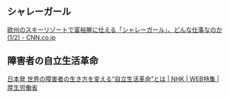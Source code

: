 ## シャレーガール

[欧州のスキーリゾートで富裕層に仕える「シャレーガール」、どんな仕事なのか(1/2) - CNN.co.jp](https://www.cnn.co.jp/travel/35232335.html)

## 障害者の自立生活革命

[日本発 世界の障害者の生き方を変える“自立生活革命”とは | NHK | WEB特集 | 厚生労働省](https://www3.nhk.or.jp/news/html/20250425/k10014787631000.html)
